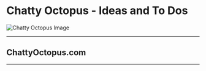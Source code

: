 # Chatty Octopus - Ideas and To Dos

![Chatty Octopus Image](https://pbs.twimg.com/profile_images/715982635055640577/MSnd4YX5_400x400.jpg)

------------------------------------------------------------------
## ChattyOctopus.com
------------------------------------------------------------------
